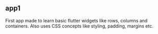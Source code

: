 ## app1

First app made to learn basic flutter widgets like rows, columns and containers.
Also uses CSS concepts like styling, padding, margins etc.
